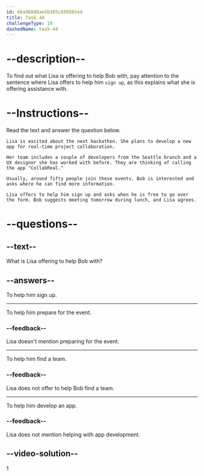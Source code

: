 ```yaml
---
id: 66a96848ae5b365c699585ed
title: Task 44
challengeType: 19
dashedName: task-44
---
```


<!-- READING -->

# --description--

To find out what Lisa is offering to help Bob with, pay attention to the sentence where Lisa offers to help him `sign up`, as this explains what she is offering assistance with.

# --Instructions--

Read the text and answer the question below.

`Lisa is excited about the next hackathon. She plans to develop a new app for real-time project collaboration.`

`Her team includes a couple of developers from the Seattle branch and a UX designer she has worked with before. They are thinking of calling the app "CollabReal."`

`Usually, around fifty people join these events. Bob is interested and asks where he can find more information.`

`Lisa offers to help him sign up and asks when he is free to go over the form. Bob suggests meeting tomorrow during lunch, and Lisa agrees.`

# --questions--

## --text--

What is Lisa offering to help Bob with?

## --answers--

To help him sign up.

---

To help him prepare for the event.

### --feedback--

Lisa doesn't mention preparing for the event.

---

To help him find a team.

### --feedback--

Lisa does not offer to help Bob find a team.

---

To help him develop an app.

### --feedback--

Lisa does not mention helping with app development.

## --video-solution--

1
